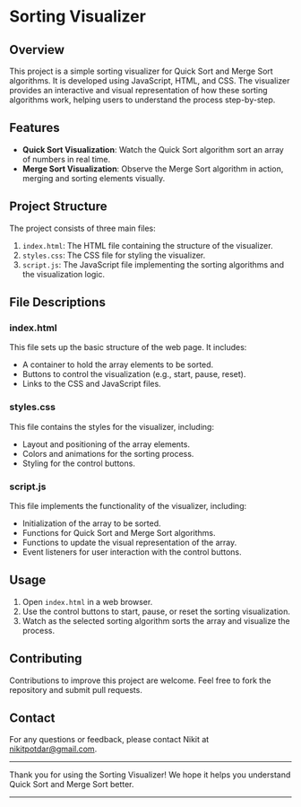# Sorting Visualizer

## Overview
This project is a simple sorting visualizer for Quick Sort and Merge Sort algorithms. It is developed using JavaScript, HTML, and CSS. The visualizer provides an interactive and visual representation of how these sorting algorithms work, helping users to understand the process step-by-step.

## Features
- **Quick Sort Visualization**: Watch the Quick Sort algorithm sort an array of numbers in real time.
- **Merge Sort Visualization**: Observe the Merge Sort algorithm in action, merging and sorting elements visually.

## Project Structure
The project consists of three main files:
1. `index.html`: The HTML file containing the structure of the visualizer.
2. `styles.css`: The CSS file for styling the visualizer.
3. `script.js`: The JavaScript file implementing the sorting algorithms and the visualization logic.

## File Descriptions

### index.html
This file sets up the basic structure of the web page. It includes:
- A container to hold the array elements to be sorted.
- Buttons to control the visualization (e.g., start, pause, reset).
- Links to the CSS and JavaScript files.

### styles.css
This file contains the styles for the visualizer, including:
- Layout and positioning of the array elements.
- Colors and animations for the sorting process.
- Styling for the control buttons.

### script.js
This file implements the functionality of the visualizer, including:
- Initialization of the array to be sorted.
- Functions for Quick Sort and Merge Sort algorithms.
- Functions to update the visual representation of the array.
- Event listeners for user interaction with the control buttons.

## Usage
1. Open `index.html` in a web browser.
2. Use the control buttons to start, pause, or reset the sorting visualization.
3. Watch as the selected sorting algorithm sorts the array and visualize the process.

## Contributing
Contributions to improve this project are welcome. Feel free to fork the repository and submit pull requests.


## Contact
For any questions or feedback, please contact Nikit at nikitpotdar@gmail.com.

---

Thank you for using the Sorting Visualizer! We hope it helps you understand Quick Sort and Merge Sort better.

---
